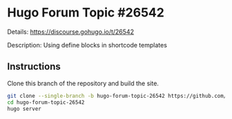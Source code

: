 # Hugo Forum Topic #26542

Details: <https://discourse.gohugo.io/t/26542>

Description: Using define blocks in shortcode templates

## Instructions

Clone this branch of the repository and build the site.

```bash
git clone --single-branch -b hugo-forum-topic-26542 https://github.com/jmooring/hugo-testing hugo-forum-topic-26542
cd hugo-forum-topic-26542
hugo server
```
